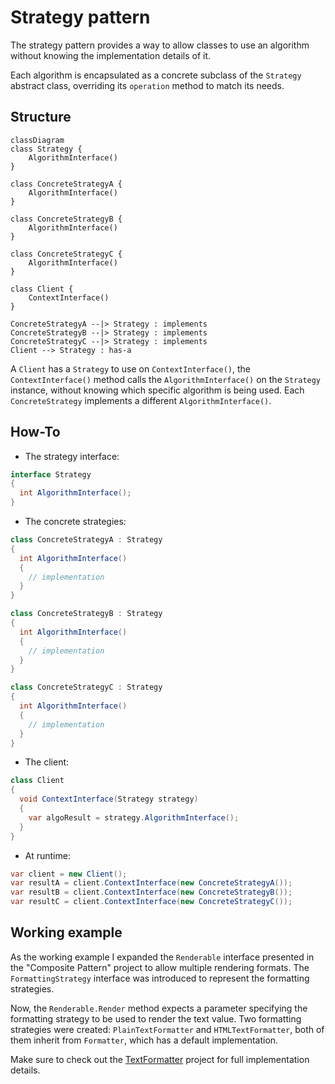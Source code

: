 # Strategy pattern

The strategy pattern provides a way to allow classes to use an algorithm without knowing the implementation details of it.

Each algorithm is encapsulated as a concrete subclass of the `Strategy` abstract class, overriding its `operation` method to match its needs.

## Structure

```mermaid
classDiagram
class Strategy {
    AlgorithmInterface()
}

class ConcreteStrategyA {
    AlgorithmInterface()
}

class ConcreteStrategyB {
    AlgorithmInterface()
}

class ConcreteStrategyC {
    AlgorithmInterface()
}

class Client {
    ContextInterface()
}

ConcreteStrategyA --|> Strategy : implements
ConcreteStrategyB --|> Strategy : implements
ConcreteStrategyC --|> Strategy : implements
Client --> Strategy : has-a
```

A `Client` has a `Strategy` to use on `ContextInterface()`, the `ContextInterface()` method calls the `AlgorithmInterface()` on the `Strategy` instance, without knowing which specific algorithm is being used. Each `ConcreteStrategy` implements a different `AlgorithmInterface()`.

## How-To

- The strategy interface:

```csharp
interface Strategy
{
  int AlgorithmInterface();
}
```

- The concrete strategies:

```csharp
class ConcreteStrategyA : Strategy
{
  int AlgorithmInterface()
  {
    // implementation
  }
}

class ConcreteStrategyB : Strategy
{
  int AlgorithmInterface()
  {
    // implementation
  }
}

class ConcreteStrategyC : Strategy
{
  int AlgorithmInterface()
  {
    // implementation
  }
}
```

- The client:

```csharp
class Client
{
  void ContextInterface(Strategy strategy)
  {
    var algoResult = strategy.AlgorithmInterface();
  }
}
```

- At runtime:

```csharp
var client = new Client();
var resultA = client.ContextInterface(new ConcreteStrategyA());
var resultB = client.ContextInterface(new ConcreteStrategyB());
var resultC = client.ContextInterface(new ConcreteStrategyC());
```

## Working example

As the working example I expanded the `Renderable` interface presented in the "Composite Pattern" project to allow multiple rendering formats. The `FormattingStrategy` interface was introduced to represent the formatting strategies.

Now, the `Renderable.Render` method expects a parameter specifying the formatting strategy to be used to render the text value. Two formatting strategies were created: `PlainTextFormatter` and `HTMLTextFormatter`, both of them inherit from `Formatter`, which has a default implementation.

Make sure to check out the [TextFormatter](./TextFormatter/) project for full implementation details.
